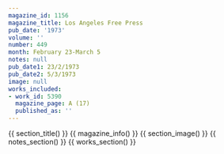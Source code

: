 ```yaml
---
magazine_id: 1156
magazine_title: Los Angeles Free Press
pub_date: '1973'
volume: ''
number: 449
month: February 23-March 5
notes: null
pub_date1: 23/2/1973
pub_date2: 5/3/1973
image: null
works_included:
- work_id: 5390
  magazine_page: A (17)
  published_as: ''
---
```


{{ section_title() }}
{{ magazine_info() }}
{{ section_image() }}
{{ notes_section() }}
{{ works_section() }}
